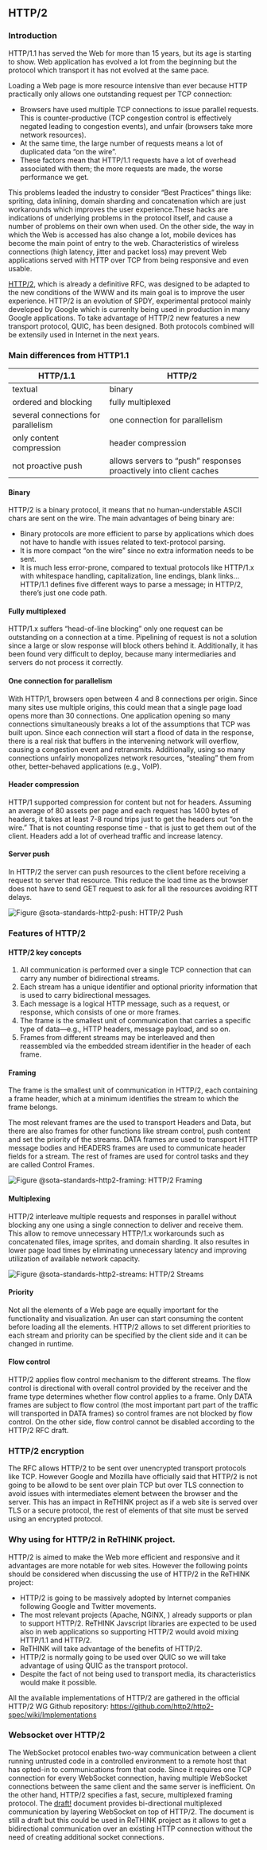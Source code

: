 ## HTTP/2 

### Introduction

HTTP/1.1 has served the Web for more than 15 years, but its age is starting to show. Web application has evolved a lot from the beginning but the protocol which transport it has not evolved at the same pace.

Loading a Web page is more resource intensive than ever because HTTP practically only allows one outstanding request per TCP connection:
* Browsers have used multiple TCP connections to issue parallel requests. This is counter-productive (TCP congestion control is effectively negated leading to congestion events), and unfair (browsers take more network resources).
* At the same time, the large number of requests means a lot of duplicated data “on the wire”.
* These factors mean that HTTP/1.1 requests have a lot of overhead associated with them; the more  requests are made, the worse performance we get.

This problems leaded the industry to consider “Best Practices” things like: spriting, data inlining, domain sharding and concatenation which are just workarounds which improves the user experience.These hacks are indications of underlying problems in the protocol itself, and cause a number of problems on their own when used.
On the other side, the way in which the Web is accessed has also change a lot, mobile devices has become the main point of entry to the web. Characteristics of wireless connections (high latency, jitter and packet loss) may prevent Web applications served with HTTP over TCP from being responsive and even usable.

[HTTP/2](https://tools.ietf.org/html/rfc7540), which is already a definitive RFC, was designed to be adapted to the new conditions of the WWW and its main goal is to improve the user experience. HTTP/2 is an evolution of SPDY, experimental protocol mainly developed by Google which is currenlty being used in production in many Google applications.
To take advantage of HTTP/2 new features a new transport protocol, QUIC, has been designed. Both protocols combined will be extensily used in Internet in the next years. 


### Main differences from HTTP1.1 

|HTTP/1.1   | HTTP/2  | 
|---|---|
|textual   | binary  |
| ordered and blocking  | fully multiplexed  |
| several connections for parallelism  |  one connection for parallelism |
| only content compression  | header compression  |
|   not proactive push     |     allows servers to “push” responses proactively into client caches      |

#### Binary

HTTP/2 is a binary protocol, it means that no human-understable ASCII chars are sent on the wire. The main advantages of being binary are:
* Binary protocols are more efficient to parse by applications which does not have to handle with issues related to text-protocol parsing. 
* It is more compact “on the wire” since no extra information needs to be sent.
* It is much less error-prone, compared to textual protocols like HTTP/1.x with whitespace handling, capitalization, line endings, blank links...
HTTP/1.1 defines five different ways to parse a message; in HTTP/2, there’s just one code path.

#### Fully multiplexed

HTTP/1.x suffers “head-of-line blocking”  only one request can be outstanding on a connection at a time. Pipelining of request is not a solution since a large or slow response will block others behind it. Additionally, it has been found very difficult to deploy, because many intermediaries and servers do not process it correctly.

#### One connection for parallelism

With HTTP/1, browsers open between 4 and 8 connections per origin. Since many sites use multiple origins, this could mean that a single page load opens more than 30 connections. One application opening so many connections simultaneously breaks a lot of the assumptions that TCP was built upon. 
Since each connection will start a flood of data in the response, there is a real risk that buffers in the intervening network will overflow, causing a congestion event and retransmits.
Additionally, using so many connections unfairly monopolizes network resources, “stealing” them from other, better-behaved applications (e.g., VoIP).

#### Header compression

HTTP/1 supported compression for content but not for headers. Assuming an average of 80 assets per page and each request has 1400 bytes of headers, it takes at least 7-8 round trips just to get the headers out “on the wire.” That is not counting response time - that is just to get them out of the client. 
Headers add a lot of overhead traffic and increase latency.

#### Server push

In HTTP/2 the server can push resources to the client before receiving a request to server that resource. This reduce the load time as the browser does not have to send GET request to ask for all the resources avoiding RTT delays.

![Figure @sota-standards-http2-push: HTTP/2 Push](http2-push.png)


### Features of HTTP/2 

#### HTTP/2 key concepts

1. All communication is performed over a single TCP connection that can carry any number of bidirectional streams.
2. Each stream has a unique identifier and optional priority information that is used to carry bidirectional messages.
3. Each message is a logical HTTP message, such as a request, or response, which consists of one or more frames.
4. The frame is the smallest unit of communication that carries a specific type of data—e.g., HTTP headers, message payload, and so on. 
5. Frames from different streams may be interleaved and then reassembled via the embedded stream identifier in the header of each frame.


#### Framing
The frame is the smallest unit of communication in HTTP/2, each containing a frame header, which at a minimum identifies the stream to which the frame belongs. 

The most relevant frames are the used to transport Headers and Data, but there are also frames for other functions like stream control, push content and set the priority of the streams.
DATA frames are used to transport HTTP message bodies and HEADERS frames are used to communicate header fields for a stream. The rest of frames are used for control tasks and they are called Control Frames.


![Figure @sota-standards-http2-framing: HTTP/2 Framing](http2_framing.png)


#### Multiplexing

HTTP/2 interleave multiple requests and responses in parallel without blocking any one using a single connection to deliver and receive them. This allow to remove unnecessary HTTP/1.x workarounds such as concatenated files, image sprites, and domain sharding. 
It also resultes in  lower page load times by eliminating unnecessary latency and improving utilization of available network capacity.


![Figure @sota-standards-http2-streams: HTTP/2 Streams](http2_streams.png)


#### Priority

Not all the elements of a Web page are equally important for the functionality and visualization. An user can start consuming the content before loading all the elements. 
HTTP/2 allows to set different priorities to each stream and priority can be specified by the client side and it can be changed in runtime.

#### Flow control

HTTP/2 applies flow control mechanism to the different streams. The flow control is directional with overall control provided by the receiver and the frame type determines whether flow control applies to a frame. Only DATA frames are subject to flow control (the most important part part of the traffic will transported in DATA frames) so control frames are not blocked by flow control.
On the other side, flow control cannot be disabled according to the HTTP/2 RFC draft.


### HTTP/2 encryption

The RFC allows HTTP/2 to be sent over unencrypted transport protocols like TCP. However Google and Mozilla have officially said that HTTP/2 is not going to be allowd to be sent over plain TCP but over TLS connection to avoid issues with intermediates element between the browser and the server. This has an impact in ReTHINK project as if a web site is served over TLS or a secure protocol, the rest of elements of that site must be served using an encrypted protocol. 

### Why using for HTTP/2 in ReTHINK project.

HTTP/2 is aimed to make the Web more efficient and responsive and it advantages are more notable for web sites. However the following points should be considered when discussing the use of HTTP/2 in the ReTHINK project:
* HTTP/2 is going to be massively adopted by Internet companies following Google and Twitter movements.
* The most relevant projects (Apache, NGINX, ) already supports or plan to support HTTP/2.
ReTHINK Javscript libraries are expected to be used also in web applications so supporting HTTP/2 would avoid mixing HTTP/1.1 and HTTP/2.
* ReTHINK will take advantage of the benefits of HTTP/2.
* HTTP/2 is normally going to be used over QUIC so we will take advantage of using QUIC as the transport protocol.
* Despite the fact of not being used to transport media, its characteristics would make it possible.

All the available implementations of HTTP/2 are gathered in the official HTTP/2 WG Github repository:  https://github.com/http2/http2-spec/wiki/Implementations


### Websocket over HTTP/2

The WebSocket protocol enables two-way communication between a client running untrusted code in a controlled environment to a remote host that has opted-in to communications from that code.  Since it requires one TCP connection for every WebSocket connection, having multiple WebSocket connections between the same client and the same server is inefficient.  On the other hand, HTTP/2 specifies a fast, secure, multiplexed framing protocol.  The  [draft!](http://tools.ietf.org/html/draft-hirano-httpbis-websocket-over-http2) document provides bi-directional multiplexed communication by layering WebSocket on top of HTTP/2. 
The document is still a draft but this could be used in ReTHINK project as it allows to get a bidirectional communication over an existing HTTP connection without the need of creating additional socket connections.


